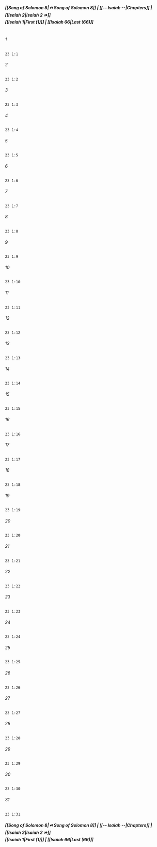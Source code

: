 
##### **[[Song of Solomon 8|⏪ Song of Solomon 8]] | [[-- Isaiah --|Chapters]] | [[Isaiah 2|Isaiah 2 ⏩]]**<br>**[[Isaiah 1|First (1)]] | [[Isaiah 66|Last (66)]]**<br><br>

###### 1
``` verse
23 1:1
```
###### 2
``` verse
23 1:2
```
###### 3
``` verse
23 1:3
```
###### 4
``` verse
23 1:4
```
###### 5
``` verse
23 1:5
```
###### 6
``` verse
23 1:6
```
###### 7
``` verse
23 1:7
```
###### 8
``` verse
23 1:8
```
###### 9
``` verse
23 1:9
```
###### 10
``` verse
23 1:10
```
###### 11
``` verse
23 1:11
```
###### 12
``` verse
23 1:12
```
###### 13
``` verse
23 1:13
```
###### 14
``` verse
23 1:14
```
###### 15
``` verse
23 1:15
```
###### 16
``` verse
23 1:16
```
###### 17
``` verse
23 1:17
```
###### 18
``` verse
23 1:18
```
###### 19
``` verse
23 1:19
```
###### 20
``` verse
23 1:20
```
###### 21
``` verse
23 1:21
```
###### 22
``` verse
23 1:22
```
###### 23
``` verse
23 1:23
```
###### 24
``` verse
23 1:24
```
###### 25
``` verse
23 1:25
```
###### 26
``` verse
23 1:26
```
###### 27
``` verse
23 1:27
```
###### 28
``` verse
23 1:28
```
###### 29
``` verse
23 1:29
```
###### 30
``` verse
23 1:30
```
###### 31
``` verse
23 1:31
```

##### **[[Song of Solomon 8|⏪ Song of Solomon 8]] | [[-- Isaiah --|Chapters]] | [[Isaiah 2|Isaiah 2 ⏩]]**<br>**[[Isaiah 1|First (1)]] | [[Isaiah 66|Last (66)]]**
